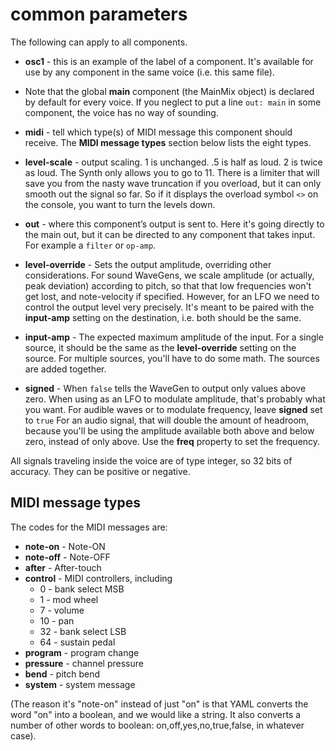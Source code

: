 
# common parameters 
  
The following can apply to all components. 
  
 - **osc1** - this is an example of the label of a component. It's available for use by any component in the same voice (i.e. this same file).
 
 - Note that the global **main** component (the MainMix object) is declared by default for every voice. If you neglect to put a line `out: main` in some component, the voice has no way of sounding.
 
 - **midi** - tell which type(s) of MIDI message this component should receive. The **MIDI message types** section below lists the eight types.
 
 - **level-scale** - output scaling. 1 is unchanged. .5 is half as loud. 2 is twice as loud. The Synth only allows you to go to 11. There is a limiter that will save you from the nasty wave truncation if you overload, but it can only smooth out the signal so far. So if it displays the overload symbol `<>` on the console, you want to turn the levels down.  
  
  - **out** - where this component&rsquo;s output is sent to. Here it's going directly to the main out, but it can be directed to any component that takes input. For example a `filter` or `op-amp`.
 
  - **level-override** - Sets the output amplitude, overriding other considerations. For sound WaveGens, we scale amplitude (or actually, peak deviation) according to pitch, so that that low frequencies won't get lost, and note-velocity if specified. However, for an LFO we need to control the output level very precisely. It's meant to be paired with the **input-amp** setting on the destination, i.e. both should be the same.
  
  - **input-amp** - The expected maximum amplitude of the input. For a single source, it should be the same as the **level-override** setting on the source. For multiple sources, you'll have to do some math. The sources are added together.
  
  - **signed** - When `false` tells the WaveGen to output only values above zero. When using as an LFO to modulate amplitude, that's probably what you want. For audible waves or to modulate frequency, leave **signed** set to `true` For an audio signal, that will double the amount of headroom, because you'll be using the amplitude available both above and below zero, instead of only above. Use the **freq** property to set the frequency. 
   
All signals traveling inside the voice are of type integer, so 32 bits of accuracy. They can be positive or negative.
 
 ## MIDI message types
 The codes for the MIDI messages are:
 - **note-on** - Note-ON
 - **note-off** - Note-OFF
 - **after** - After-touch
 - **control** - MIDI controllers, including 
    - 0 - bank select MSB
    - 1 - mod wheel
    - 7 - volume
    - 10 - pan
    - 32 - bank select LSB
    - 64 - sustain pedal
 - **program** - program change
 - **pressure** - channel pressure
 - **bend** - pitch bend
 - **system** - system message     

(The reason it's "note-on" instead of just "on" is that YAML converts the word "on" into a boolean, and we would like a string. It also converts a number of other words to boolean: on,off,yes,no,true,false, in whatever case).

 
